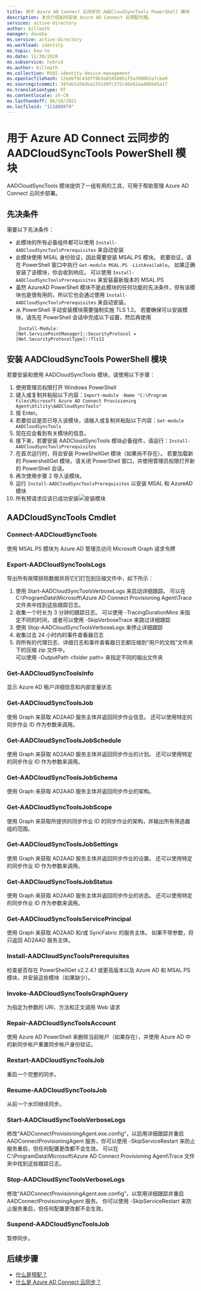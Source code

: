 ```yaml
---
title: 用于 Azure AD Connect 云同步的 AADCloudSyncTools PowerShell 模块
description: 本文介绍如何安装 Azure AD Connect 云预配代理。
services: active-directory
author: billmath
manager: daveba
ms.service: active-directory
ms.workload: identity
ms.topic: how-to
ms.date: 11/30/2020
ms.subservice: hybrid
ms.author: billmath
ms.collection: M365-identity-device-management
ms.openlocfilehash: 12eebf9c43dff9b3a83458051f5a3980b5afcbe0
ms.sourcegitcommit: 34feb2a5bdba1351d9fc375c46e62aa40bbd5a1f
ms.translationtype: HT
ms.contentlocale: zh-CN
ms.lasthandoff: 06/10/2021
ms.locfileid: "111888979"
---
```

# <a name="aadcloudsynctools-powershell-module-for-azure-ad-connect-cloud-sync"></a>用于 Azure AD Connect 云同步的 AADCloudSyncTools PowerShell 模块

AADCloudSyncTools 模块提供了一组有用的工具，可用于帮助管理 Azure AD Connect 云同步部署。

## <a name="pre-requisites"></a>先决条件
需要以下先决条件：

- 此模块的所有必备组件都可以使用 `Install-AADCloudSyncToolsPrerequisites` 来自动安装
- 此模块使用 MSAL 身份验证，因此需要安装 MSAL.PS 模块。 若要验证，请在 PowerShell 窗口中执行 `Get-module MSAL.PS -ListAvailable`。 如果正确安装了该模块，你会收到响应。 可以使用 `Install-AADCloudSyncToolsPrerequisites` 来安装最新版本的 MSAL.PS
- 虽然 AzureAD PowerShell 模块不是此模块的任何功能的先决条件，但有该模块也是很有用的，所以它也会通过使用 `Install-AADCloudSyncToolsPrerequisites` 来自动安装。
- 从 PowerShell 手动安装模块需要强制实施 TLS 1.2。 若要确保可以安装模块，请先在 PowerShell 会话中完成以下设置，然后再使用
  ```
   Install-Module:
  [Net.ServicePointManager]::SecurityProtocol = [Net.SecurityProtocolType]::Tls12 
  ```


## <a name="install-the-aadcloudsynctools-powershell-module"></a>安装 AADCloudSyncTools PowerShell 模块
若要安装和使用 AADCloudSyncTools 模块，请使用以下步骤：

1. 使用管理员权限打开 Windows PowerShell
2. 键入或复制并粘贴以下内容：`Import-module -Name "C:\Program Files\Microsoft Azure AD Connect Provisioning Agent\Utility\AADCloudSyncTools"`
3. 按 Enter。
4. 若要验证是否已导入该模块，请输入或复制并粘贴以下内容：`Get-module AADCloudSyncTools`
5. 现在应会看到有关模块的信息。
6. 接下来，若要安装 AADCloudSyncTools 模块必备组件，请运行：`Install-AADCloudSyncToolsPrerequisites`
7. 在首次运行时，将会安装 PoweShellGet 模块（如果尚不存在）。 若要加载新的 PowershellGet 模块，请关闭 PowerShell 窗口，并使用管理员权限打开新的 PowerShell 会话。 
8. 再次使用步骤 2 导入该模块。
9. 运行 `Install-AADCloudSyncToolsPrerequisites` 以安装 MSAL 和 AzureAD 模块
11. 所有预请求应该已成功安装![安装模块](media/reference-powershell/install-1.png)


## <a name="aadcloudsynctools--cmdlets"></a>AADCloudSyncTools Cmdlet
### <a name="connect-aadcloudsynctools"></a>Connect-AADCloudSyncTools
使用 MSAL.PS 模块为 Azure AD 管理员访问 Microsoft Graph 请求令牌 


### <a name="export-aadcloudsynctoolslogs"></a>Export-AADCloudSyncToolsLogs
导出所有故障排除数据并将它们打包到压缩文件中，如下所示：
 1. 使用 Start-AADCloudSyncToolsVerboseLogs 来启动详细跟踪。  可以在 C:\ProgramData\Microsoft\Azure AD Connect Provisioning Agent\Trace 文件夹中找到这些跟踪日志。
 2. 收集一个时长为 3 分钟的跟踪日志。
   可以使用 -TracingDurationMins 来指定不同的时间，或者可以使用 -SkipVerboseTrace 来跳过详细跟踪
 3. 使用 Stop-AADCloudSyncToolsVerboseLogs 来停止详细跟踪
 4. 收集过去 24 小时内的事件查看器日志
 5. 将所有的代理日志、详细日志和事件查看器日志都压缩到“用户的文档”文件夹下的压缩 zip 文件中。 
 </br>可以使用 -OutputPath \<folder path\> 来指定不同的输出文件夹

### <a name="get-aadcloudsynctoolsinfo"></a>Get-AADCloudSyncToolsInfo
显示 Azure AD 租户详细信息和内部变量状态

### <a name="get-aadcloudsynctoolsjob"></a>Get-AADCloudSyncToolsJob
使用 Graph 来获取 AD2AAD 服务主体并返回同步作业信息。
还可以使用特定的同步作业 ID 作为参数来调用。

### <a name="get-aadcloudsynctoolsjobschedule"></a>Get-AADCloudSyncToolsJobSchedule
使用 Graph 来获取 AD2AAD 服务主体并返回同步作业的计划。
还可以使用特定的同步作业 ID 作为参数来调用。

### <a name="get-aadcloudsynctoolsjobschema"></a>Get-AADCloudSyncToolsJobSchema
使用 Graph 来获取 AD2AAD 服务主体并返回同步作业的架构。

### <a name="get-aadcloudsynctoolsjobscope"></a>Get-AADCloudSyncToolsJobScope
使用 Graph 来获取所提供的同步作业 ID 的同步作业的架构，并输出所有筛选器组的范围。

### <a name="get-aadcloudsynctoolsjobsettings"></a>Get-AADCloudSyncToolsJobSettings
使用 Graph 来获取 AD2AAD 服务主体并返回同步作业的设置。
还可以使用特定的同步作业 ID 作为参数来调用。

### <a name="get-aadcloudsynctoolsjobstatus"></a>Get-AADCloudSyncToolsJobStatus
使用 Graph 来获取 AD2AAD 服务主体并返回同步作业的状态。
还可以使用特定的同步作业 ID 作为参数来调用。

### <a name="get-aadcloudsynctoolsserviceprincipal"></a>Get-AADCloudSyncToolsServicePrincipal
使用 Graph 来获取 AD2AAD 和/或 SyncFabric 的服务主体。
如果不带参数，将只返回 AD2AAD 服务主体。

### <a name="install-aadcloudsynctoolsprerequisites"></a>Install-AADCloudSyncToolsPrerequisites
检查是否存在 PowerShellGet v2.2.4.1 或更高版本以及 Azure AD 和 MSAL.PS 模块，并安装这些模块（如果缺少）。

### <a name="invoke-aadcloudsynctoolsgraphquery"></a>Invoke-AADCloudSyncToolsGraphQuery
为指定为参数的 URI、方法和正文调用 Web 请求

### <a name="repair-aadcloudsynctoolsaccount"></a>Repair-AADCloudSyncToolsAccount
使用 Azure AD PowerShell 来删除当前帐户（如果存在），并使用 Azure AD 中的新同步帐户重置同步帐户身份验证。

### <a name="restart-aadcloudsynctoolsjob"></a>Restart-AADCloudSyncToolsJob
重启一个完整的同步。

### <a name="resume-aadcloudsynctoolsjob"></a>Resume-AADCloudSyncToolsJob
从前一个水印继续同步。

### <a name="start-aadcloudsynctoolsverboselogs"></a>Start-AADCloudSyncToolsVerboseLogs
修改“AADConnectProvisioningAgent.exe.config”，以启用详细跟踪并重启 AADConnectProvisioningAgent 服务，你可以使用 -SkipServiceRestart 来防止服务重启，但任何配置更改都不会生效。  可以在 C:\ProgramData\Microsoft\Azure AD Connect Provisioning Agent\Trace 文件夹中找到这些跟踪日志。

### <a name="stop-aadcloudsynctoolsverboselogs"></a>Stop-AADCloudSyncToolsVerboseLogs
修改“AADConnectProvisioningAgent.exe.config”，以禁用详细跟踪并重启 AADConnectProvisioningAgent 服务。 你可以使用 -SkipServiceRestart 来防止服务重启，但任何配置更改都不会生效。

### <a name="suspend-aadcloudsynctoolsjob"></a>Suspend-AADCloudSyncToolsJob
暂停同步。

## <a name="next-steps"></a>后续步骤 

- [什么是预配？](what-is-provisioning.md)
- [什么是 Azure AD Connect 云同步？](what-is-cloud-sync.md)

